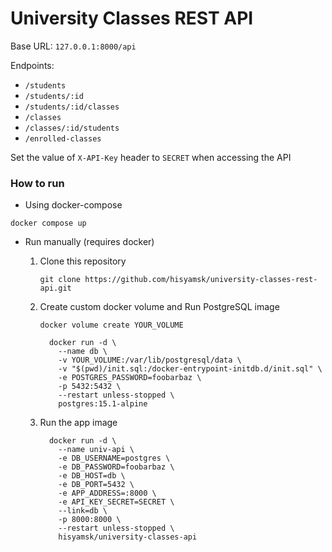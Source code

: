 # **University Classes REST API**

Base URL: `127.0.0.1:8000/api`

Endpoints:

- `/students`
- `/students/:id`
- `/students/:id/classes`
- `/classes`
- `/classes/:id/students`
- `/enrolled-classes`

Set the value of `X-API-Key` header to `SECRET` when accessing the API

### **How to run**

- Using docker-compose

```
docker compose up
```

- Run manually (requires docker)

  1. Clone this repository

     ```
     git clone https://github.com/hisyamsk/university-classes-rest-api.git
     ```

  2. Create custom docker volume and Run PostgreSQL image

     ```
     docker volume create YOUR_VOLUME
     ```

     ```
       docker run -d \
         --name db \
         -v YOUR_VOLUME:/var/lib/postgresql/data \
         -v "$(pwd)/init.sql:/docker-entrypoint-initdb.d/init.sql" \
         -e POSTGRES_PASSWORD=foobarbaz \
         -p 5432:5432 \
         --restart unless-stopped \
         postgres:15.1-alpine
     ```

  3. Run the app image

     ```
       docker run -d \
         --name univ-api \
         -e DB_USERNAME=postgres \
         -e DB_PASSWORD=foobarbaz \
         -e DB_HOST=db \
         -e DB_PORT=5432 \
         -e APP_ADDRESS=:8000 \
         -e API_KEY_SECRET=SECRET \
         --link=db \
         -p 8000:8000 \
         --restart unless-stopped \
         hisyamsk/university-classes-api

     ```
